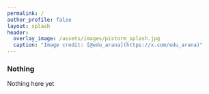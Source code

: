```yaml
---
permalink: /
author_profile: false
layout: splash
header:
  overlay_image: /assets/images/pistorm_splash.jpg
  caption: "Image credit: [@edu_arana](https://x.com/edu_arana)"
---
```


### Nothing

Nothing here yet